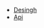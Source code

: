 - [Desingh](https://www.figma.com/file/dt4MVZmywQbj1Cu4c1G8xK/Codempire%3A-COVID-statistic?node-id=0%3A1)
- [Api](https://documenter.getpostman.com/view/10808728/SzS8rjbc)
